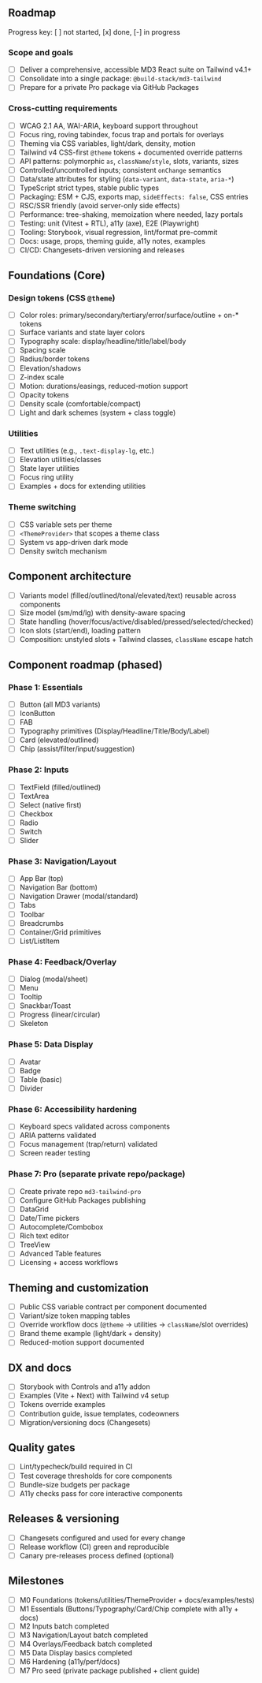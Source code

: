 ## Roadmap

Progress key: [ ] not started, [x] done, [-] in progress

### Scope and goals
- [ ] Deliver a comprehensive, accessible MD3 React suite on Tailwind v4.1+
- [ ] Consolidate into a single package: `@build-stack/md3-tailwind`
- [ ] Prepare for a private Pro package via GitHub Packages

### Cross-cutting requirements
- [ ] WCAG 2.1 AA, WAI-ARIA, keyboard support throughout
- [ ] Focus ring, roving tabindex, focus trap and portals for overlays
- [ ] Theming via CSS variables, light/dark, density, motion
- [ ] Tailwind v4 CSS-first `@theme` tokens + documented override patterns
- [ ] API patterns: polymorphic `as`, `className`/`style`, slots, variants, sizes
- [ ] Controlled/uncontrolled inputs; consistent `onChange` semantics
- [ ] Data/state attributes for styling (`data-variant`, `data-state`, `aria-*`)
- [ ] TypeScript strict types, stable public types
- [ ] Packaging: ESM + CJS, exports map, `sideEffects: false`, CSS entries
- [ ] RSC/SSR friendly (avoid server-only side effects)
- [ ] Performance: tree-shaking, memoization where needed, lazy portals
- [ ] Testing: unit (Vitest + RTL), a11y (axe), E2E (Playwright)
- [ ] Tooling: Storybook, visual regression, lint/format pre-commit
- [ ] Docs: usage, props, theming guide, a11y notes, examples
- [ ] CI/CD: Changesets-driven versioning and releases

## Foundations (Core)

### Design tokens (CSS `@theme`)
- [ ] Color roles: primary/secondary/tertiary/error/surface/outline + on-* tokens
- [ ] Surface variants and state layer colors
- [ ] Typography scale: display/headline/title/label/body
- [ ] Spacing scale
- [ ] Radius/border tokens
- [ ] Elevation/shadows
- [ ] Z-index scale
- [ ] Motion: durations/easings, reduced-motion support
- [ ] Opacity tokens
- [ ] Density scale (comfortable/compact)
- [ ] Light and dark schemes (system + class toggle)

### Utilities
- [ ] Text utilities (e.g., `.text-display-lg`, etc.)
- [ ] Elevation utilities/classes
- [ ] State layer utilities
- [ ] Focus ring utility
- [ ] Examples + docs for extending utilities

### Theme switching
- [ ] CSS variable sets per theme
- [ ] `<ThemeProvider>` that scopes a theme class
- [ ] System vs app-driven dark mode
- [ ] Density switch mechanism

## Component architecture
- [ ] Variants model (filled/outlined/tonal/elevated/text) reusable across components
- [ ] Size model (sm/md/lg) with density-aware spacing
- [ ] State handling (hover/focus/active/disabled/pressed/selected/checked)
- [ ] Icon slots (start/end), loading pattern
- [ ] Composition: unstyled slots + Tailwind classes, `className` escape hatch

## Component roadmap (phased)

### Phase 1: Essentials
- [ ] Button (all MD3 variants)
- [ ] IconButton
- [ ] FAB
- [ ] Typography primitives (Display/Headline/Title/Body/Label)
- [ ] Card (elevated/outlined)
- [ ] Chip (assist/filter/input/suggestion)

### Phase 2: Inputs
- [ ] TextField (filled/outlined)
- [ ] TextArea
- [ ] Select (native first)
- [ ] Checkbox
- [ ] Radio
- [ ] Switch
- [ ] Slider

### Phase 3: Navigation/Layout
- [ ] App Bar (top)
- [ ] Navigation Bar (bottom)
- [ ] Navigation Drawer (modal/standard)
- [ ] Tabs
- [ ] Toolbar
- [ ] Breadcrumbs
- [ ] Container/Grid primitives
- [ ] List/ListItem

### Phase 4: Feedback/Overlay
- [ ] Dialog (modal/sheet)
- [ ] Menu
- [ ] Tooltip
- [ ] Snackbar/Toast
- [ ] Progress (linear/circular)
- [ ] Skeleton

### Phase 5: Data Display
- [ ] Avatar
- [ ] Badge
- [ ] Table (basic)
- [ ] Divider

### Phase 6: Accessibility hardening
- [ ] Keyboard specs validated across components
- [ ] ARIA patterns validated
- [ ] Focus management (trap/return) validated
- [ ] Screen reader testing

### Phase 7: Pro (separate private repo/package)
- [ ] Create private repo `md3-tailwind-pro`
- [ ] Configure GitHub Packages publishing
- [ ] DataGrid
- [ ] Date/Time pickers
- [ ] Autocomplete/Combobox
- [ ] Rich text editor
- [ ] TreeView
- [ ] Advanced Table features
- [ ] Licensing + access workflows

## Theming and customization
- [ ] Public CSS variable contract per component documented
- [ ] Variant/size token mapping tables
- [ ] Override workflow docs (`@theme` → utilities → `className`/slot overrides)
- [ ] Brand theme example (light/dark + density)
- [ ] Reduced-motion support documented

## DX and docs
- [ ] Storybook with Controls and a11y addon
- [ ] Examples (Vite + Next) with Tailwind v4 setup
- [ ] Tokens override examples
- [ ] Contribution guide, issue templates, codeowners
- [ ] Migration/versioning docs (Changesets)

## Quality gates
- [ ] Lint/typecheck/build required in CI
- [ ] Test coverage thresholds for core components
- [ ] Bundle-size budgets per package
- [ ] A11y checks pass for core interactive components

## Releases & versioning
- [ ] Changesets configured and used for every change
- [ ] Release workflow (CI) green and reproducible
- [ ] Canary pre-releases process defined (optional)

## Milestones
- [ ] M0 Foundations (tokens/utilities/ThemeProvider + docs/examples/tests)
- [ ] M1 Essentials (Buttons/Typography/Card/Chip complete with a11y + docs)
- [ ] M2 Inputs batch completed
- [ ] M3 Navigation/Layout batch completed
- [ ] M4 Overlays/Feedback batch completed
- [ ] M5 Data Display basics completed
- [ ] M6 Hardening (a11y/perf/docs)
- [ ] M7 Pro seed (private package published + client guide)
